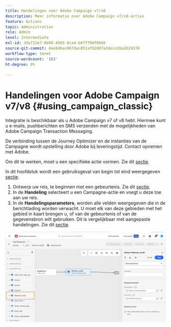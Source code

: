 ```yaml
---
title: Handelingen voor Adobe Campaign v7/v8
description: Meer informatie over Adobe Campaign v7/v8-acties
feature: Actions
topic: Administration
role: Admin
level: Intermediate
exl-id: 3da712e7-0e08-4585-8ca4-b6ff79df0b68
source-git-commit: dee8dbac067dac851af02d87a3dece1ba2b29376
workflow-type: tm+mt
source-wordcount: '163'
ht-degree: 0%

---
```


# Handelingen voor Adobe Campaign v7/v8 {#using_campaign_classic}

Integratie is beschikbaar als u Adobe Campaign v7 of v8 hebt. Hiermee kunt u e-mails, pushberichten en SMS verzenden met de mogelijkheden van Adobe Campaign Transaction Messaging.

De verbinding tussen de Journey Optimizer en de instanties van de Campagne wordt opstelling door Adobe bij leveringstijd. Contact opnemen met Adobe.

Om dit te werken, moet u een specifieke actie vormen. Zie dit [sectie](../action/acc-action.md).

In dit hoofdstuk wordt een gebruiksgeval van begin tot eind weergegeven [sectie](../building-journeys/campaign-classic-use-case.md).

1. Ontwerp uw reis, te beginnen met een gebeurtenis. Zie dit [sectie](../building-journeys/journey.md).
1. In de **Handeling** selecteert u een Campagne-actie en voegt u deze toe aan uw reis.
1. In de **Handelingsparameters**, worden alle velden weergegeven die in de berichtlading worden verwacht. U moet elk van deze gebieden met het gebied in kaart brengen u, of van de gebeurtenis of van de gegevensbron wilt gebruiken. Dit is vergelijkbaar met aangepaste handelingen. Zie dit [sectie](../building-journeys/using-custom-actions.md).

![](assets/accintegration2.png)
